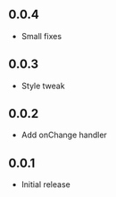 ## 0.0.4

* Small fixes

## 0.0.3

* Style tweak

## 0.0.2

* Add onChange handler

## 0.0.1

* Initial release
